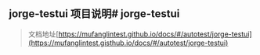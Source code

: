 ## jorge-testui 项目说明# jorge-testui
> 文档地址[https://mufanglintest.github.io/docs/#/autotest/jorge-testui](https://mufanglintest.gisthub.io/docs/#/autotest/jorge-testui)